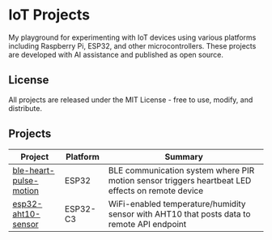 # IoT Projects

My playground for experimenting with IoT devices using various platforms including Raspberry Pi, ESP32, and other microcontrollers. These projects are developed with AI assistance and published as open source.

## License
All projects are released under the MIT License - free to use, modify, and distribute.

## Projects

| Project | Platform | Summary |
|---------|----------|---------|
| [ble-heart-pulse-motion](./ble-heart-pulse-motion/) | ESP32 | BLE communication system where PIR motion sensor triggers heartbeat LED effects on remote device |
| [esp32-aht10-sensor](./esp32-aht10-sensor/) | ESP32-C3 | WiFi-enabled temperature/humidity sensor with AHT10 that posts data to remote API endpoint |
